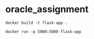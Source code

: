 # oracle_assignment


```
docker build -t flask-app .
```

```
docker run -p 5000:5000 flask-app
```